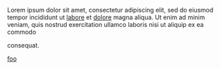 Lorem ipsum dolor sit amet, consectetur adipiscing elit, sed do eiusmod tempor
incididunt ut [labore](htt//en.wiktionary.org/wiki/dolore) et
[dolore](https://en.wiktionary.org/wiki/dolore) magna aliqua. Ut enim ad minim
veniam, quis nostrud exercitation ullamco laboris nisi ut aliquip ex ea commodo

consequat.

[foo](http://foo.com)


